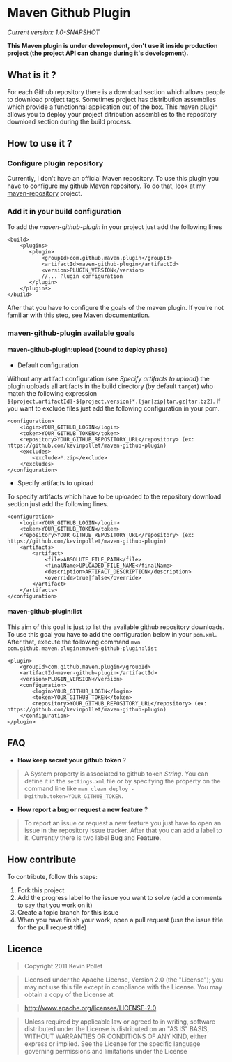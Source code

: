 Maven Github Plugin
===================
*Current version: 1.0-SNAPSHOT*

__This Maven plugin is under development, don't use it inside production project (the project API can change during it's development).__

What is it ?
------------

For each Github repository there is a download section which allows people to download project tags. Sometimes project has distribution assemblies which provide a functionnal application out of the box. This maven plugin allows you to deploy your project ditribution assemblies to the repository download section during the build process.

How to use it ?
---------------

### Configure plugin repository

Currently, I don't have an official Maven repository. To use this plugin you have to configure my github Maven repository. To do that, look at my [maven-repository](https://github.com/kevinpollet/maven-repository) project.
	
### Add it in your build configuration

To add the _maven-github-plugin_ in your project just add the following lines

	<build>
		<plugins>
   	 	   <plugin>
   	 	       <groupId>com.github.maven.plugin</groupId>
   	 	       <artifactId>maven-github-plugin</artifactId>
   	 	       <version>PLUGIN_VERSION</version>
   	 	       //... Plugin configuration
   	 	   </plugin>
		</plugins>
	</build>

After that you have to configure the goals of the maven plugin. If you're not familiar with this step, see [Maven documentation](http://maven.apache.org/guides/introduction/introduction-to-the-lifecycle.html).

### maven-github-plugin available goals

#### maven-github-plugin:upload (bound to deploy phase)

- Default configuration

Without any artifact configuration (see _Specify artifacts to upload_) the plugin uploads all artifacts in the build directory (by default `target`) who match the following expression `${project.artifactId}-${project.version}*.(jar|zip|tar.gz|tar.bz2)`. If you want to exclude files just add the following configuration in your pom.

	<configuration>
		<login>YOUR_GITHUB_LOGIN</login>
		<token>YOUR_GITHUB_TOKEN</token>
		<repository>YOUR_GITHUB_REPOSITORY_URL</repository> (ex: https://github.com/kevinpollet/maven-github-plugin)
		<excludes>
			<exclude>*.zip</exclude>
		</excludes>
	</configuration>
	
- Specify artifacts to upload

To specify artifacts which have to be uploaded to the repository download section just add the following lines.

	<configuration>
		<login>YOUR_GITHUB_LOGIN</login>
		<token>YOUR_GITHUB_TOKEN</token>
		<repository>YOUR_GITHUB_REPOSITORY_URL</repository> (ex: https://github.com/kevinpollet/maven-github-plugin)
		<artifacts>
			<artifact>
				<file>ABSOLUTE_FILE_PATH</file>
				<finalName>UPLOADED_FILE_NAME</finalName>
				<description>ARTIFACT_DESCRIPTION</description>
				<override>true|false</override>
			</artifact>
		</artifacts>
	</configuration>

#### maven-github-plugin:list

This aim of this goal is just to list the available github repository downloads. To use this goal you have to add the configuration below in your `pom.xml`. After that, execute the following command `mvn com.github.maven.plugin:maven-github-plugin:list`


	<plugin>
		<groupId>com.github.maven.plugin</groupId>
		<artifactId>maven-github-plugin</artifactId>
		<version>PLUGIN_VERSION</version>
		<configuration>
			<login>YOUR_GITHUB_LOGIN</login>
			<token>YOUR_GITHUB_TOKEN</token>
			<repository>YOUR_GITHUB_REPOSITORY_URL</repository> (ex: https://github.com/kevinpollet/maven-github-plugin)
		</configuration>
	</plugin>

FAQ
---
 
* __How keep secret your github token__ ?

>A System property is associated to github token _String_. You can define it in the `settings.xml` file or by specifying the property on the command line like `mvn clean deploy -Dgithub.token=YOUR_GITHUB_TOKEN`.

* __How report a bug or request a new feature__ ?

>To report an issue or request a new feature you just have to open an issue in the repository issue tracker. After that you can add a label to it. Currently there is two label __Bug__ and __Feature__.
		
How contribute
--------------

To contribute, follow this steps:

 1. Fork this project
 2. Add the progress label to the issue you want to solve (add a comments to say that you work on it)
 3. Create a topic branch for this issue
 4. When you have finish your work, open a pull request (use the issue title for the pull request title)

Licence
-------

>Copyright 2011 Kevin Pollet

>Licensed under the Apache License, Version 2.0 (the "License");
you may not use this file except in compliance with the License.
You may obtain a copy of the License at

>http://www.apache.org/licenses/LICENSE-2.0

>Unless required by applicable law or agreed to in writing, software
distributed under the License is distributed on an "AS IS" BASIS,
WITHOUT WARRANTIES OR CONDITIONS OF ANY KIND, either express or implied.
See the License for the specific language governing permissions and
limitations under the License